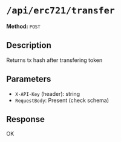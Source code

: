 # `/api/erc721/transfer`

**Method:** `POST`  

## Description
Returns tx hash after transfering token



## Parameters
- `X-API-Key` (header): string
- `RequestBody`: Present (check schema)

## Response
OK
